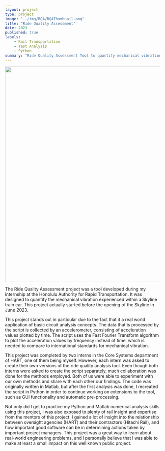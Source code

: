 ```yaml
---
layout: project
type: project
image: "../img/RQA/RQAThumbnail.png"
title: "Ride Quality Assessment"
date: 2023
published: true
labels:
    - Rail Transportation
    - Test Analysis
    - Python
summary: "Ride Quality Assessment Tool to quantify mechanical vibration of train car"
---
```

<p align="center">
    <img width="700px" class="img-fluid" src="https://media.licdn.com/dms/image/D562DAQEMdRhW3ZH1mg/profile-treasury-image-shrink_800_800/0/1695032972400?e=1706144400&v=beta&t=e1kQRjYOstYrIsDDUCT4dl0zxFJpHobpDQJ6wHpUVVQ">
</p>

The Ride Quality Assessment project was a tool developed during my internship at the Honolulu Authority for Rapid Transportation. It was designed to quantify the mechanical vibration experienced within a Skyline train car. This project actually started before the opening of the Skyline in June 2023.

This project stands out in particular due to the fact that it a real world application of basic circuit analysis concepts. The data that is processed by the script is collected by an accelerometer, consisting of acceleration values plotted by time. The script uses the Fast Fourier Transform algorithm to plot the acceleration values by frequency instead of time, which is needed to compare to international standards for mechanical vibration.

This project was completed by two interns in the Core Systems department of HART, one of them being myself. However, each intern was asked to create their own versions of the ride quality analysis tool. Even though both interns were asked to create the script separately, much collaboration was done for the methods employed. Both of us were able to experiment with our own methods and share with each other our findings. The code was originally written in Matlab, but after the first analysis was done, I recreated the script in Python in order to continue working on extensions to the tool, such as GUI functionality and automatic pre-processing.

Not only did I get to practice my Python and Matlab numerical analysis skills using this project, I was also exposed to plenty of rail insight and expertise from the mentors of this project. I gained a lot of insight into the relationship between oversight agencies (HART) and their contractors (Hitachi Rail), and how important good software can be in determining actions taken by important project managers. This project was a great way to learn about real-world engineering problems, and I personally believe that I was able to make at least a small impact on this well known public project.



